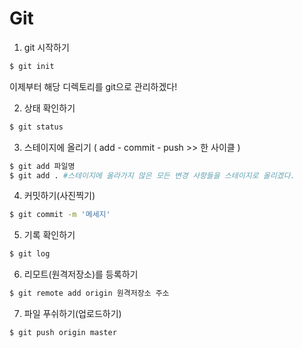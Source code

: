 # Git

1. git 시작하기

```sh
$ git init
```

이제부터 해당 디렉토리를 git으로 관리하겠다!



2. 상태 확인하기

```sh
$ git status
```



3. 스테이지에 올리기 ( add - commit - push >> 한 사이클 )

```sh
$ git add 파일명
$ git add . #스테이지에 올라가지 않은 모든 변경 사항들을 스테이지로 올리겠다.
```



4. 커밋하기(사진찍기)

```sh
$ git commit -m '메세지'
```



5. 기록 확인하기

```sh
$ git log
```



6. 리모트(원격저장소)를 등록하기

```sh
$ git remote add origin 원격저장소 주소
```



7. 파일 푸쉬하기(업로드하기)

```sh
$ git push origin master
```